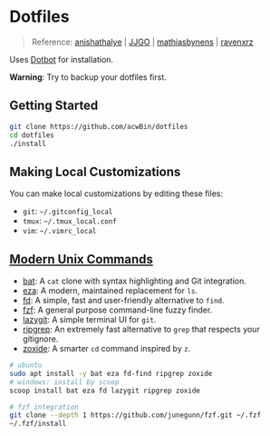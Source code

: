 # Dotfiles

> Reference: [anishathalye] | [JJGO] | [mathiasbynens] | [ravenxrz]

Uses [Dotbot] for installation.

**Warning**: Try to backup your dotfiles first.

## Getting Started

```bash
git clone https://github.com/acwBin/dotfiles
cd dotfiles
./install
```

## Making Local Customizations

You can make local customizations by editing these files:

+ `git`: `~/.gitconfig_local`
+ `tmux`: `~/.tmux_local.conf`
+ `vim`: `~/.vimrc_local`

## [Modern Unix Commands]

+ [bat]: A `cat` clone with syntax highlighting and Git integration.
+ [eza]: A modern, maintained replacement for `ls`.
+ [fd]: A simple, fast and user-friendly alternative to `find`.
+ [fzf]: A general purpose command-line fuzzy finder.
+ [lazygit]: A simple terminal UI for `git`.
+ [ripgrep]: An extremely fast alternative to `grep` that respects your gitignore.
+ [zoxide]: A smarter `cd` command inspired by `z`.

```bash
# ubuntu
sudo apt install -y bat eza fd-find ripgrep zoxide
# windows: install by scoop
scoop install bat eza fd lazygit ripgrep zoxide

# fzf integration
git clone --depth 1 https://github.com/junegunn/fzf.git ~/.fzf
~/.fzf/install
```

[anishathalye]: https://github.com/anishathalye/dotfiles
[JJGO]: https://github.com/JJGO/dotfiles
[mathiasbynens]: https://github.com/mathiasbynens/dotfiles
[ravenxrz]: https://github.com/ravenxrz/dotfiles
[dotbot]: https://github.com/anishathalye/dotbot
[Modern Unix Commands]: https://github.com/ibraheemdev/modern-unix
[bat]: https://github.com/sharkdp/bat
[eza]: https://github.com/eza-community/eza
[fd]: https://github.com/sharkdp/fd
[fzf]: https://github.com/junegunn/fzf
[lazygit]: https://github.com/jesseduffield/lazygit
[ripgrep]: https://github.com/BurntSushi/ripgrep
[zoxide]: https://github.com/ajeetdsouza/zoxide
